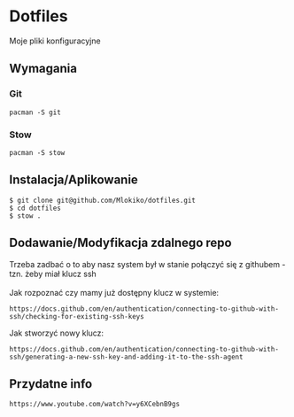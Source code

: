 # Dotfiles

Moje pliki konfiguracyjne

## Wymagania

### Git
```
pacman -S git
```
### Stow
```
pacman -S stow
```
## Instalacja/Aplikowanie
```
$ git clone git@github.com/Mlokiko/dotfiles.git
$ cd dotfiles
$ stow .
```
## Dodawanie/Modyfikacja zdalnego repo
Trzeba zadbać o to aby nasz system był w stanie połączyć się z githubem - tzn. żeby miał klucz ssh<br><br>
Jak rozpoznać czy mamy już dostępny klucz w systemie:
```
https://docs.github.com/en/authentication/connecting-to-github-with-ssh/checking-for-existing-ssh-keys
```
Jak stworzyć nowy klucz:
```
https://docs.github.com/en/authentication/connecting-to-github-with-ssh/generating-a-new-ssh-key-and-adding-it-to-the-ssh-agent
```
## Przydatne info
```
https://www.youtube.com/watch?v=y6XCebnB9gs
```
